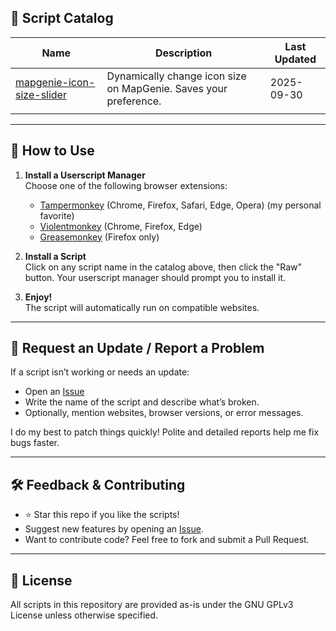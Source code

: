 ## 📜 Script Catalog

| Name | Description | Last Updated |
|------|-------------|-------------|
| [mapgenie-icon-size-slider](./mapgenie-icon-size-slider.user.js) | Dynamically change icon size on MapGenie. Saves your preference. | 2025-09-30 |
| | | |
---

## 🚀 How to Use

1. **Install a Userscript Manager**  
   Choose one of the following browser extensions:
   - [Tampermonkey](https://www.tampermonkey.net/) (Chrome, Firefox, Safari, Edge, Opera) (my personal favorite)
   - [Violentmonkey](https://violentmonkey.github.io/) (Chrome, Firefox, Edge)
   - [Greasemonkey](https://www.greasespot.net/) (Firefox only)

2. **Install a Script**  
   Click on any script name in the catalog above, then click the "Raw" button. Your userscript manager should prompt you to install it.

3. **Enjoy!**  
   The script will automatically run on compatible websites.

---

## 🔄 Request an Update / Report a Problem

If a script isn’t working or needs an update:
- Open an [Issue](https://github.com/Reacien/Userscripts/issues)
- Write the name of the script and describe what’s broken.
- Optionally, mention websites, browser versions, or error messages.

I do my best to patch things quickly!
Polite and detailed reports help me fix bugs faster.

---

## 🛠️ Feedback & Contributing
- ⭐️ Star this repo if you like the scripts!
- Suggest new features by opening an [Issue](https://github.com/Reacien/Userscripts/issues).
- Want to contribute code? Feel free to fork and submit a Pull Request.

---

## 📄 License

All scripts in this repository are provided as-is under the GNU GPLv3 License unless otherwise specified.
